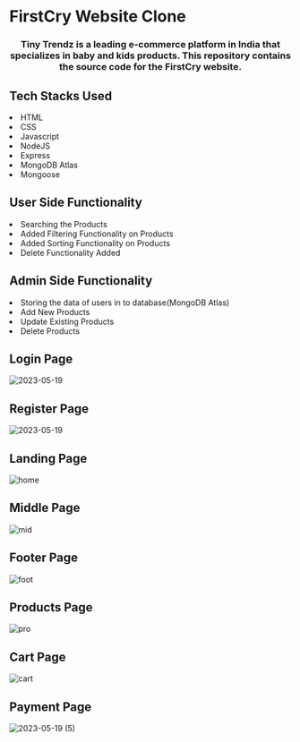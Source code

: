 # FirstCry Website Clone
<h3 style="text-align: center;" >Tiny Trendz is a leading e-commerce platform in India that specializes in baby and kids products. This repository contains the source code for the FirstCry website.</h3>
<h2>Tech Stacks Used</h2>
<li>HTML</li>
<li>CSS</li>
<li>Javascript</li>
<li>NodeJS</li>
<li>Express</li>
<li>MongoDB Atlas</li>
<li>Mongoose</li>


<h2>User Side Functionality</h2>
<li>Searching the Products</li>
<li>Added Filtering Functionality on Products</li>
<li>Added Sorting Functionality on Products</li>
<li>Delete Functionality Added</li>

<h2>Admin Side Functionality</h2>
<li>Storing the data of users in to database(MongoDB Atlas)</li>
<li>Add New Products</li>
<li>Update Existing Products</li>
<li>Delete Products</li>


<h2>Login Page</h2>



![2023-05-19](https://github.com/omkar231098/vestal-branch-2641/assets/109202596/e4c5ccc4-b711-4966-8168-b6113b871a9c)

<h2>Register Page</h2>




![2023-05-19](https://github.com/omkar231098/vestal-branch-2641/assets/109202596/0f40f7dc-19ae-4694-9d3f-bc20ccfad3cc)



<h2>Landing Page</h2>

![home](https://github.com/omkar231098/vestal-branch-2641/assets/109202596/589d9eb0-43c3-47c7-8410-5534874ac191)


<h2>Middle Page</h2>

![mid](https://github.com/omkar231098/vestal-branch-2641/assets/109202596/1f9ed8ef-7f20-4aff-ab6e-4c3b49350be7)





<h2>Footer Page</h2>

![foot](https://github.com/omkar231098/vestal-branch-2641/assets/109202596/d8962854-3f69-408e-9eb3-b9d9334d597b)






<h2>Products Page</h2>



![pro](https://github.com/omkar231098/vestal-branch-2641/assets/109202596/2999b5c5-74cd-4683-a9cc-506926f5c2a7)




<h2>Cart Page</h2>

![cart](https://github.com/omkar231098/vestal-branch-2641/assets/109202596/bdff31fa-71e0-43ae-82db-b1d6cec9a13f)












<h2>Payment Page</h2>




![2023-05-19 (5)](https://github.com/omkar231098/vestal-branch-2641/assets/109202596/30080fc6-0b75-49fb-9daa-a9232bbb4959)





